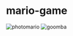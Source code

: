 # mario-game
![photomario](https://user-images.githubusercontent.com/100312857/172791241-d9563601-9273-41d0-b86d-4bc12c712106.jpg)
![goomba](https://user-images.githubusercontent.com/100312857/174009585-fdc8ebfe-8a96-4250-aa0e-505f4a5d9029.jpg)
